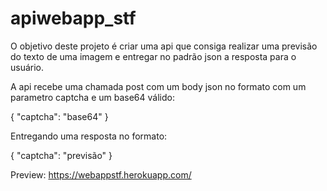 # apiwebapp_stf

O objetivo deste projeto é criar uma api que consiga realizar uma previsão do texto de uma imagem e entregar no padrão json a resposta para o usuário.

A api recebe uma chamada post com um body json no formato com um parametro captcha e um base64 válido:
  
  {
    "captcha": "base64"
  }
  
Entregando uma resposta no formato:

  {
    "captcha": "previsão"
  }

Preview:
https://webappstf.herokuapp.com/
